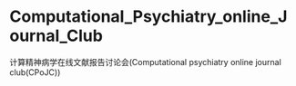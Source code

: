 # Computational_Psychiatry_online_Journal_Club
计算精神病学在线文献报告讨论会(Computational psychiatry online journal club(CPoJC))
